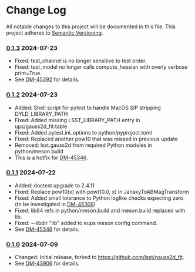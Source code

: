 # Change Log

All notable changes to this project will be documented in this file.
This project adheres to [Semantic Versioning](https://semver.org/).

### [0.1.3] 2024-07-23

* Fixed: test_channel is no longer sensitive to test order.
* Fixed: test_model no longer calls compute_hessian with overly verbose print=True.
* See [DM-45392](https://rubinobs.atlassian.net/browse/DM-45392) for details.

### [0.1.2] 2024-07-23

* Added: Shell script for pytest to handle MacOS SIP stripping DYLD_LIBRARY_PATH
* Fixed: Added missing LSST_LIBRARY_PATH entry in ups/gauss2d_fit.table
* Fixed: Added pytest.ini_options to python/pyproject.toml
* Fixed: Replaced another pow10 that was missed in previous update
* Removed: lsst.gauss2d from required Python modules in python/meson.build
* This is a hotfix for [DM-45346](https://rubinobs.atlassian.net/browse/DM-45346).

### [0.1.1] 2024-07-22

* Added: doctest upgrade to 2.4.11
* Fixed: Replace pow10(x) with pow(10.0, x) in JanskyToABMagTransform
* Fixed: Added small tolerance to Python loglike checks expecting zero (to be investigated
  in [DM-45308](https://rubinobs.atlassian.net/browse/DM-45308))
* Fixed: lib64 refs in python/meson.build and meson.build replaced with lib.
* Fixed: --libdir "lib" added to eups meson config command.
* See [DM-45346](https://rubinobs.atlassian.net/browse/DM-45346) for details.

### [0.1.0] 2024-07-09

* Changed: Initial release, forked to https://github.com/lsst/gauss2d_fit.
* See [DM-43906](https://rubinobs.atlassian.net/browse/DM-43906) for details.

[0.1.3]: https://github.com/lsst-dm/gauss2d_fit/compare/0.1.2...0.1.3

[0.1.2]: https://github.com/lsst-dm/gauss2d_fit/compare/0.1.1...0.1.2

[0.1.1]: https://github.com/lsst-dm/gauss2d_fit/compare/0.1.0...0.1.1

[0.1.0]: https://github.com/lsst-dm/gauss2d_fit/compare/a42ec007c...0.1.0
